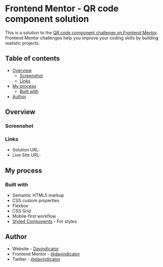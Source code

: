 # Frontend Mentor - QR code component solution

This is a solution to the [QR code component challenge on Frontend Mentor](https://www.frontendmentor.io/challenges/qr-code-component-iux_sIO_H). Frontend Mentor challenges help you improve your coding skills by building realistic projects. 

## Table of contents

- [Overview](#overview)
  - [Screenshot](#screenshot)
  - [Links](#links)
- [My process](#my-process)
  - [Built with](#built-with)
- [Author](#author)


## Overview

### Screenshot
[](./preview.png)
### Links

- Solution URL: []([https://your-solution-url.com](https://github.com/Davindicator001/qr-code))
- Live Site URL: []([https://your-live-site-url.com](https://github.io/Davindicator001/qr-code))

## My process

### Built with

- Semantic HTML5 markup
- CSS custom properties
- Flexbox
- CSS Grid
- Mobile-first workflow
- [Styled Components](https://styled-components.com/) - For styles


## Author

- Website - [Davindicator](https://davindicator.vercel.app)
- Frontend Mentor - [@davindicator](https://www.frontendmentor.io/profile/davindicator)
- Twitter - [@davindicator](https://www.twitter.com/davindicator)
